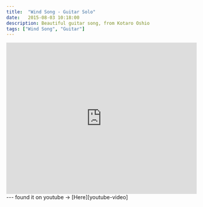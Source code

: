 ```yaml
---
title:  "Wind Song - Guitar Solo"
date:   2015-08-03 10:18:00
description: Beautiful guitar song, from Kotaro Oshio
tags: ["Wind Song", "Guitar"]
---
```


<iframe width="100%" height="400" src="https://www.youtube.com/embed/cZrxoGOhwvU" frameborder="0" allowfullscreen></iframe>
---
found it on youtube -> [Here][youtube-video]

[youtube-video]: https://www.youtube.com/watch?v=cZrxoGOhwvU